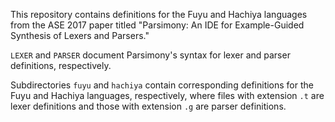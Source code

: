 This repository contains definitions for the Fuyu and Hachiya languages from
the ASE 2017 paper titled "Parsimony: An IDE for Example-Guided Synthesis of
Lexers and Parsers."

`LEXER` and `PARSER` document Parsimony's syntax for lexer and parser
definitions, respectively. 

Subdirectories `fuyu` and `hachiya` contain corresponding definitions for the
Fuyu and Hachiya languages, respectively, where files with extension `.t` are
lexer definitions and those with extension `.g` are parser definitions.
